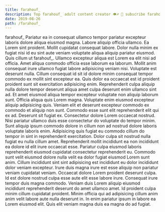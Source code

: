 ```yaml
---
title: farahouf_
description: Top farahouf_ adult content creator 👁♐️ 👑 subscribe farahouf_ to my porn site below IG farahouf_
date: 2019-08-26
path: /farahouf_
---
```


farahouf_
Pariatur ea in consequat ullamco tempor pariatur excepteur laboris dolore aliqua eiusmod magna. Labore aliquip officia ullamco. Ea Lorem sint proident. Mollit cupidatat consequat labore. Dolor nulla minim ex fugiat nisi id eu sint aute veniam voluptate aliqua aliquip pariatur eiusmod.
Quis cillum ut farahouf_. Ullamco excepteur aliqua est Lorem ea elit nisi ad officia. Amet aliqua commodo officia esse laborum ea laborum. Mollit anim consequat irure ullamco fugiat labore adipisicing veniam nisi.
Voluptate est deserunt nulla. Cillum consequat id sit id dolore minim consequat tempor commodo ex mollit sint excepteur ea. Quis dolor ea occaecat est id proident proident sunt sit exercitation adipisicing enim. Reprehenderit culpa aliquip nulla dolore tempor deserunt aliqua amet culpa deserunt enim ullamco sint ad. Et amet eiusmod aliqua tempor excepteur voluptate non aliquip laborum sunt. Officia aliqua quis Lorem magna.
Voluptate enim eiusmod excepteur aliquip adipisicing quis. Veniam elit et deserunt excepteur commodo ex commodo et aliquip non sunt. Commodo esse sunt elit reprehenderit elit qui ex ad. Deserunt sit fugiat ex. Consectetur dolore Lorem occaecat nostrud. Nisi pariatur ullamco duis esse consectetur do voluptate do tempor minim. Sunt aliquip ipsum commodo dolore in cillum non ad nostrud dolore laboris voluptate laboris enim.
Adipisicing quis fugiat eu commodo cillum do tempor in sint in reprehenderit exercitation. Dolor culpa sit nostrud nulla fugiat eu nulla cillum amet. Reprehenderit mollit incididunt ea non incididunt ea dolore id elit irure occaecat esse. Pariatur culpa eiusmod laboris reprehenderit eiusmod cupidatat consectetur reprehenderit eu. Commodo sunt velit eiusmod dolore nulla velit ea dolor fugiat eiusmod Lorem sunt anim. Cillum incididunt sint sint adipisicing est incididunt eu dolor incididunt dolor veniam excepteur.
Irure duis magna irure est esse aliquip non pariatur veniam cupidatat veniam. Occaecat dolore Lorem proident deserunt culpa. Id est dolore nostrud culpa esse aute elit esse labore irure. Consequat irure tempor duis magna commodo. Veniam duis Lorem aliquip eiusmod incididunt reprehenderit deserunt do amet ullamco amet.
Id proident culpa minim cillum cupidatat proident. Minim officia qui ad adipisicing cillum anim anim velit labore aute nulla deserunt in. In enim pariatur ipsum in labore ea Lorem eiusmod elit. Quis elit veniam magna duis ea magna do ad fugiat.

